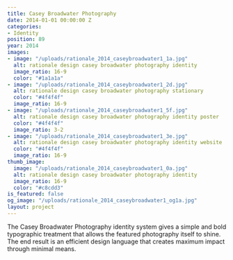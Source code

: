 ```yaml
---
title: Casey Broadwater Photography
date: 2014-01-01 00:00:00 Z
categories:
- Identity
position: 89
year: 2014
images:
- image: "/uploads/rationale_2014_caseybroadwater1_1a.jpg"
  alt: rationale design casey broadwater photography identity
  image_ratio: 16-9
  color: "#1a1a1a"
- image: "/uploads/rationale_2014_caseybroadwater1_2d.jpg"
  alt: rationale design casey broadwater photography stationary
  color: "#4f4f4f"
  image_ratio: 16-9
- image: "/uploads/rationale_2014_caseybroadwater1_5f.jpg"
  alt: rationale design casey broadwater photography identity poster
  color: "#4f4f4f"
  image_ratio: 3-2
- image: "/uploads/rationale_2014_caseybroadwater1_3e.jpg"
  alt: rationale design casey broadwater photography identity website
  color: "#4f4f4f"
  image_ratio: 16-9
thumb_image:
  image: "/uploads/rationale_2014_caseybroadwater1_0a.jpg"
  alt: rationale design casey broadwater photography identity
  image_ratio: 16-9
  color: "#c8cdd3"
is_featured: false
og_image: "/uploads/rationale_2014_caseybroadwater1_og1a.jpg"
layout: project
---
```


The Casey Broadwater Photography identity system gives a simple and bold typographic treatment that allows the featured photography itself to shine. The end result is an efficient design language that creates maximum impact through minimal means.
